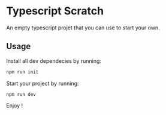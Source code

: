# Typescript Scratch
An empty typescript projet that you can use to start your own.

## Usage

Install all dev dependecies by running: 
```bash
npm run init
```

Start your project by running:
```
npm run dev
```

Enjoy !
